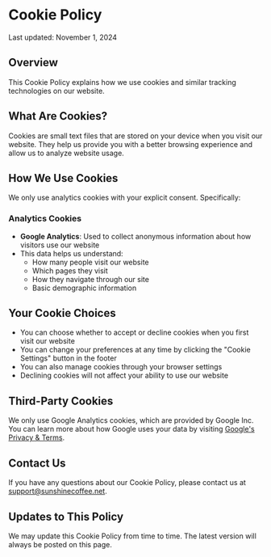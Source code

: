 # Cookie Policy

Last updated: November 1, 2024

## Overview
This Cookie Policy explains how we use cookies and similar tracking technologies on our website.

## What Are Cookies?
Cookies are small text files that are stored on your device when you visit our website. They help us provide you with a better browsing experience and allow us to analyze website usage.

## How We Use Cookies
We only use analytics cookies with your explicit consent. Specifically:

### Analytics Cookies
- **Google Analytics**: Used to collect anonymous information about how visitors use our website
- This data helps us understand:
  - How many people visit our website
  - Which pages they visit
  - How they navigate through our site
  - Basic demographic information

## Your Cookie Choices
- You can choose whether to accept or decline cookies when you first visit our website
- You can change your preferences at any time by clicking the "Cookie Settings" button in the footer
- You can also manage cookies through your browser settings
- Declining cookies will not affect your ability to use our website

## Third-Party Cookies
We only use Google Analytics cookies, which are provided by Google Inc. You can learn more about how Google uses your data by visiting [Google's Privacy & Terms](https://policies.google.com/privacy).

## Contact Us
If you have any questions about our Cookie Policy, please contact us at [support@sunshinecoffee.net](mailto:support@sunshinecoffee.net).

## Updates to This Policy
We may update this Cookie Policy from time to time. The latest version will always be posted on this page.
